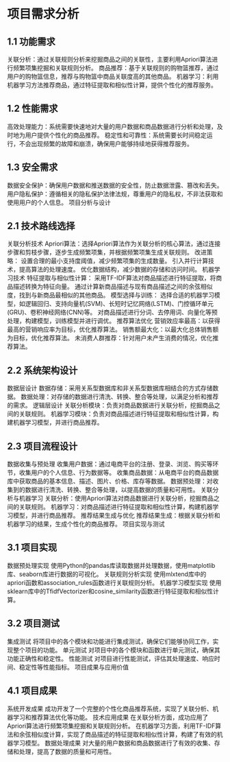 # 项目需求分析
## 1.1 功能需求
关联分析：通过关联规则分析来挖掘商品之间的关联性，主要利用Apriori算法进行频繁项集挖掘和关联规则分析。
商品推荐：基于关联规则的购物篮推荐，通过用户的购物篮信息，推荐与购物篮中商品关联度高的其他商品。
机器学习：利用机器学习方法推荐商品，通过特征提取和相似性计算，提供个性化的推荐服务。
## 1.2 性能需求
高效处理能力：系统需要快速地对大量的用户数据和商品数据进行分析和处理，及时地为用户提供个性化的商品推荐。
稳定性和可靠性：系统需要长时间稳定运行，不会出现频繁的故障和崩溃，确保用户能够持续地获得推荐服务。
## 1.3 安全需求
数据安全保护：确保用户数据和推送数据的安全性，防止数据泄露、篡改和丢失。
用户隐私保护：遵循相关的隐私保护法律法规，尊重用户的隐私权，不非法获取和使用用户的个人信息。
项目分析与设计
## 2.1 技术路线选择
关联分析技术
Apriori算法：选择Apriori算法作为关联分析的核心算法，通过连接步骤和剪枝步骤，逐步生成频繁项集，并根据频繁项集生成关联规则。
改进策略：
设置合理的最小支持度阈值，减少频繁项集的生成数量。
引入并行计算技术，提高算法的处理速度。
优化数据结构，减少数据的存储和访问时间。
机器学习技术
特征提取与相似性计算：
采用TF-IDF算法对商品描述进行特征提取，将商品描述转换为特征向量。
通过计算新商品描述与现有商品描述之间的余弦相似度，找到与新商品最相似的其他商品。
模型选择与训练：
选择合适的机器学习模型，如逻辑回归、支持向量机(SVM)、长短时记忆网络(LSTM)、门控循环单元(GRU)、卷积神经网络(CNN)等。
对商品描述进行分词、去停用词、向量化等预处理，构建模型，训练模型并进行调优。
推荐算法优化
营销效应率最高：以获得最高的营销响应率为目标，优化推荐算法。
销售额最大化：以最大化总体销售额为目标，优化推荐算法。
未消费人群推荐：针对用户未产生消费的情况，优化推荐算法。
## 2.2 系统架构设计
数据层设计
数据存储：采用关系型数据库和非关系型数据库相结合的方式存储数据。
数据处理：对存储的数据进行清洗、转换、整合等处理，以满足分析和推荐的需求。
逻辑层设计
关联分析模块：负责对商品数据进行关联分析，挖掘商品之间的关联规则。
机器学习模块：负责对商品描述进行特征提取和相似性计算，构建机器学习模型，并进行商品推荐。
## 2.3 项目流程设计
数据收集与预处理
收集用户数据：通过电商平台的注册、登录、浏览、购买等环节，收集用户的个人信息、行为数据等。
收集商品数据：从电商平台的商品数据库中获取商品的基本信息、描述、图片、价格、库存等数据。
数据预处理：对收集到的数据进行清洗、转换、整合等处理，以提高数据的质量和可用性。
关联分析与机器学习
关联分析：使用Apriori算法对商品数据进行关联分析，挖掘商品之间的关联规则。
机器学习：对商品描述进行特征提取和相似性计算，构建机器学习模型，并进行商品推荐。
推荐结果生成与优化
推荐结果生成：根据关联分析和机器学习的结果，生成个性化的商品推荐。
项目实现与测试
## 3.1 项目实现
数据预处理实现
使用Python的pandas库读取数据并处理数据，使用matplotlib库、seaborn库进行数据的可视化。
关联规则分析实现
使用mlxtend库中的apriori函数和association_rules函数进行关联规则分析。
机器学习模型实现
使用sklearn库中的TfidfVectorizer和cosine_similarity函数进行特征提取和相似性计算。
## 3.2 项目测试
集成测试
将项目中的各个模块和功能进行集成测试，确保它们能够协同工作，实现整个项目的功能。
单元测试
对项目中的各个模块和函数进行单元测试，确保其功能正确性和稳定性。
性能测试
对项目进行性能测试，评估其处理速度、响应时间、稳定性等性能指标。
项目成果与应用价值
## 4.1 项目成果
系统开发成果
成功开发了一个完整的个性化商品推荐系统，实现了关联分析、机器学习和推荐算法优化等功能。
技术应用成果
在关联分析方面，成功应用了Apriori算法进行频繁项集挖掘和关联规则分析。
在机器学习方面，利用TF-IDF算法和余弦相似度计算，实现了商品描述的特征提取和相似性计算，构建了有效的机器学习模型。
数据处理成果
对大量的用户数据和商品数据进行了有效的收集、存储和处理，提高了数据的质量和可用性。
